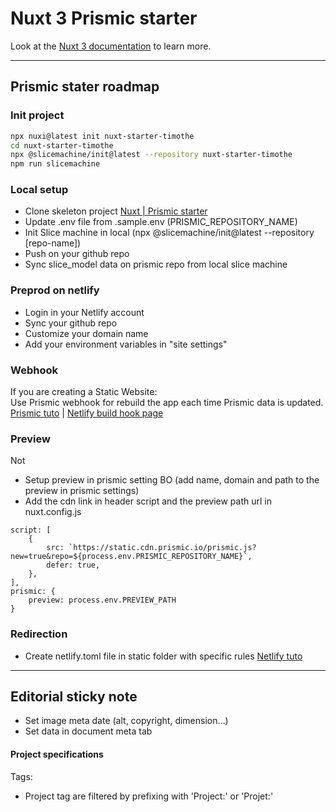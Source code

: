 # Nuxt 3 Prismic starter

Look at the [Nuxt 3 documentation](https://nuxt.com/docs/getting-started/introduction) to learn more.

--- 

## Prismic stater roadmap

### Init project

```bash
npx nuxi@latest init nuxt-starter-timothe
cd nuxt-starter-timothe
npx @slicemachine/init@latest --repository nuxt-starter-timothe
npm run slicemachine
```

### Local setup
* Clone skeleton project [Nuxt | Prismic starter](https://github.com/timothejoubert/nuxt-prismic-skeleton)
* Update .env file from .sample.env (PRISMIC_REPOSITORY_NAME)
* Init Slice machine in local (npx @slicemachine/init@latest --repository [repo-name])
* Push on your github repo
* Sync slice_model data on prismic repo from local slice machine

### Preprod on netlify
* Login in your Netlify account
* Sync your github repo
* Customize your domain name
* Add your environment variables in "site settings"

### Webhook
If you are creating a Static Website:  
Use Prismic webhook for rebuild the app each time Prismic data is updated. [Prismic tuto](https://prismic.io/docs/webhooks) | [Netlify build hook page](https://app.netlify.com/sites/hugo-tomasi/settings/deploys#build-hooks)


### Preview
Not
* Setup preview in prismic setting BO (add name, domain and path to the preview in prismic settings)
* Add the cdn link in header script and the preview path url in nuxt.config.js
```
script: [
    {
        src: `https://static.cdn.prismic.io/prismic.js?new=true&repo=${process.env.PRISMIC_REPOSITORY_NAME}`,
        defer: true,
    },
],
prismic: {
    preview: process.env.PREVIEW_PATH
}
```

### Redirection
* Create netlify.toml file in static folder with specific rules [Netlify tuto](https://docs.netlify.com/routing/redirects/)

---

## Editorial sticky note

* Set image meta date (alt, copyright, dimension...)
* Set data in document meta tab

#### Project specifications
Tags:
- Project tag are filtered by prefixing with 'Project:' or 'Projet:'
